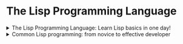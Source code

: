 # The Lisp Programming Language

<details>
  <summary> The Lisp Programming Language: Learn Lisp basics in one day! </summary>

<details>
  <summary> Section 1: Introduction </summary>

  -   [2.  Course expectations](The-Lisp-Programming-Language_Learn-Lisp-basics-in-one-day/2_Course-expectations.md)   
  -   [3.  installing lisp](The-Lisp-Programming-Language_Learn-Lisp-basics-in-one-day/3_installing-lisp.md)   
  -   [4.  installing atom](The-Lisp-Programming-Language_Learn-Lisp-basics-in-one-day/4_installing-atom.md)   
  -   [5.  Working with text](The-Lisp-Programming-Language_Learn-Lisp-basics-in-one-day/5_Working-with-text.md)   
  -   [6.  numbers and truth values](The-Lisp-Programming-Language_Learn-Lisp-basics-in-one-day/6_numbers-and-truth-values.md)   
  -   [7.  math operations](The-Lisp-Programming-Language_Learn-Lisp-basics-in-one-day/7_math-operations.md)    
  -   [8.  Quick Feedback](The-Lisp-Programming-Language_Learn-Lisp-basics-in-one-day/8_Quick-Feedback.md)    
  -   [9.  math functions](The-Lisp-Programming-Language_Learn-Lisp-basics-in-one-day/9_math-functions.md)    
  -   [10. string functions](The-Lisp-Programming-Language_Learn-Lisp-basics-in-one-day/10_string-functions.md)    
  -   [11. predicates](The-Lisp-Programming-Language_Learn-Lisp-basics-in-one-day/11_predicates.md)    
</details>

<details>
  <summary> Section 2: First Program and Logic in Lisp </summary>

  -   [12. first program](The-Lisp-Programming-Language_Learn-Lisp-basics-in-one-day/12_first-program.md)   
  -   [13. variables](The-Lisp-Programming-Language_Learn-Lisp-basics-in-one-day/13_variables.md)   
  -   [14. let and prog](The-Lisp-Programming-Language_Learn-Lisp-basics-in-one-day/14_let-and-prog.md)   
  -   [15. cond](The-Lisp-Programming-Language_Learn-Lisp-basics-in-one-day/15_cond.md)   
  -   [16. if else](The-Lisp-Programming-Language_Learn-Lisp-basics-in-one-day/16_if-else.md)   
  -   [17. when](The-Lisp-Programming-Language_Learn-Lisp-basics-in-one-day/17_when.md)   
  -   [18. case](The-Lisp-Programming-Language_Learn-Lisp-basics-in-one-day/18_case.md)    
</details>

<details>
  <summary> Section 3: Loops in Lisp </summary>

  -   [19. do loop](The-Lisp-Programming-Language_Learn-Lisp-basics-in-one-day/19_do-loop.md)   
  -   [20. dotimes loop](The-Lisp-Programming-Language_Learn-Lisp-basics-in-one-day/20_dotimes-loop.md)   
  -   [21. dolist loop](The-Lisp-Programming-Language_Learn-Lisp-basics-in-one-day/21_dolist-loop.md)   
  -   [22. loop](The-Lisp-Programming-Language_Learn-Lisp-basics-in-one-day/22_loop.md)   
  -   [23. loop for](The-Lisp-Programming-Language_Learn-Lisp-basics-in-one-day/23_loop-for.md)   
</details>

<details>
  <summary> Section 4: Functions in Lisp </summary>

  -   [24. functions](The-Lisp-Programming-Language_Learn-Lisp-basics-in-one-day/24_functions.md)   
  -   [25. optional](The-Lisp-Programming-Language_Learn-Lisp-basics-in-one-day/25_optional.md)   
  -   [26. key](The-Lisp-Programming-Language_Learn-Lisp-basics-in-one-day/26_key.md)   
  -   [27. rest](The-Lisp-Programming-Language_Learn-Lisp-basics-in-one-day/27_rest.md)   
  -   [28. mapping functions](The-Lisp-Programming-Language_Learn-Lisp-basics-in-one-day/28_mapping-functions.md)   
  -   [29. lambda functions](The-Lisp-Programming-Language_Learn-Lisp-basics-in-one-day/29_lambda-functions.md)   
</details>

<details>
  <summary> Section 5: Lists in Lisp </summary>

  -   [30. cons](The-Lisp-Programming-Language_Learn-Lisp-basics-in-one-day/30_cons.md)   
  -   [31. list](The-Lisp-Programming-Language_Learn-Lisp-basics-in-one-day/31_list.md)   
  -   [32. functions in lists](The-Lisp-Programming-Language_Learn-Lisp-basics-in-one-day/32_functions-in-lists.md)   
</details>

<details>
  <summary> Section 6: Vectors and Structures </summary>

  -   [33. vectors](The-Lisp-Programming-Language_Learn-Lisp-basics-in-one-day/33_vectors.md)    
  -   [34. structures](The-Lisp-Programming-Language_Learn-Lisp-basics-in-one-day/34_structures.md)  
</details>

</details>

<details>
  <summary> Common Lisp programming: from novice to effective developer </summary>

  <details>
    <summary> Section 1:  </summary>

    -   [1.  ]() 
  </details>  

</details>

